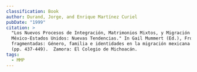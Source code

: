 ```yaml
---
classification: Book
author: Durand, Jorge, and Enrique Martínez Curiel
pubDate: "1999"
citation: >
  "Los Nuevos Procesos de Integración, Matrimonios Mixtos, y Migración
  México-Estados Unidos: Nuevas Tendencias." In Gail Mummert (Ed.), Fronteras
  fragmentadas: Género, familia e identidades en la migración mexicana al Norte
  (pp. 437-449).  Zamora: El Colegio de Michoacán.
tags:
  - MMP
---
```

